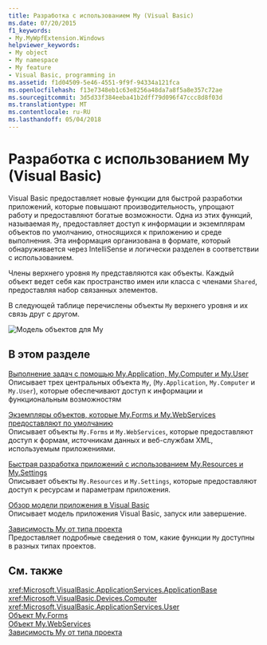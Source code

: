 ```yaml
---
title: Разработка с использованием My (Visual Basic)
ms.date: 07/20/2015
f1_keywords:
- My.MyWpfExtension.Windows
helpviewer_keywords:
- My object
- My namespace
- My feature
- Visual Basic, programming in
ms.assetid: f1d04509-5e46-4551-9f9f-94334a121fca
ms.openlocfilehash: f13e7348eb1c63e8256a48da7a8f5a8e357c72ae
ms.sourcegitcommit: 3d5d33f384eeba41b2dff79d096f47ccc8d8f03d
ms.translationtype: MT
ms.contentlocale: ru-RU
ms.lasthandoff: 05/04/2018
---
```

# <a name="development-with-my-visual-basic"></a>Разработка с использованием My (Visual Basic)
Visual Basic предоставляет новые функции для быстрой разработки приложений, которые повышают производительность, упрощают работу и предоставляют богатые возможности. Одна из этих функций, называемая `My`, предоставляет доступ к информации и экземплярам объектов по умолчанию, относящихся к приложению и среде выполнения. Эта информация организована в формате, который обнаруживается через IntelliSense и логически разделен в соответствии с использованием.  
  
 Члены верхнего уровня `My` представляются как объекты. Каждый объект ведет себя как пространство имен или класса с членами `Shared`, предоставляя набор связанных элементов.  
  
 В следующей таблице перечислены объекты `My` верхнего уровня и их связь друг с другом.  
  
 ![Модель объектов для My](../../../visual-basic/developing-apps/development-with-my/media/myobjmodel.gif "MyObjModel")  
  
## <a name="in-this-section"></a>В этом разделе  
 [Выполнение задач с помощью My.Application, My.Computer и My.User](../../../visual-basic/developing-apps/development-with-my/performing-tasks-with-my-application-my-computer-and-my-user.md)  
 Описывает трех центральных объекта `My`, (`My.Application`, `My.Computer` и `My.User`), которые обеспечивают доступ к информации и функциональным возможностям  
  
 [Экземпляры объектов, которые My.Forms и My.WebServices предоставляют по умолчанию](../../../visual-basic/developing-apps/development-with-my/default-object-instances-provided-by-my-forms-and-my-webservices.md)  
 Описывает объекты `My.Forms` и `My.WebServices`, которые предоставляют доступ к формам, источникам данных и веб-службам XML, используемым приложениями.  
  
 [Быстрая разработка приложений с использованием My.Resources и My.Settings](../../../visual-basic/developing-apps/development-with-my/rapid-application-development-with-my-resources-and-my-settings.md)  
 Описывает объекты `My.Resources` и `My.Settings`, которые предоставляют доступ к ресурсам и параметрам приложения.  
  
 [Обзор модели приложения в Visual Basic](../../../visual-basic/developing-apps/development-with-my/overview-of-the-visual-basic-application-model.md)  
 Описывает модель приложения Visual Basic, запуск или завершение.  
  
 [Зависимость My от типа проекта](../../../visual-basic/developing-apps/development-with-my/how-my-depends-on-project-type.md)  
 Предоставляет подробные сведения о том, какие функции `My` доступны в разных типах проектов.  
  
## <a name="see-also"></a>См. также  
 <xref:Microsoft.VisualBasic.ApplicationServices.ApplicationBase>  
 <xref:Microsoft.VisualBasic.Devices.Computer>  
 <xref:Microsoft.VisualBasic.ApplicationServices.User>  
 [Объект My.Forms](../../../visual-basic/language-reference/objects/my-forms-object.md)  
 [Объект My.WebServices](../../../visual-basic/language-reference/objects/my-webservices-object.md)  
 [Зависимость My от типа проекта](../../../visual-basic/developing-apps/development-with-my/how-my-depends-on-project-type.md)
